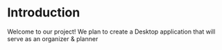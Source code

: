 # Introduction 
Welcome to our project! We plan to create a Desktop application that will serve as an organizer & planner
